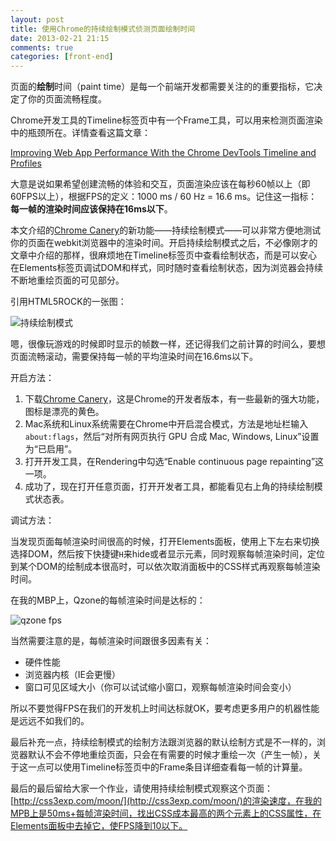 ```yaml
---
layout: post
title: 使用Chrome的持续绘制模式侦测页面绘制时间
date: 2013-02-21 21:15
comments: true
categories: [front-end]
---
```


页面的**绘制**时间（paint time）是每一个前端开发都需要关注的的重要指标，它决定了你的页面流畅程度。

Chrome开发工具的Timeline标签页中有一个Frame工具，可以用来检测页面渲染中的瓶颈所在。详情查看这篇文章：

[Improving Web App Performance With the Chrome DevTools Timeline and Profiles](http://addyosmani.com/blog/performance-optimisation-with-timeline-profiles/)

大意是说如果希望创建流畅的体验和交互，页面渲染应该在每秒60帧以上（即60FPS以上），根据FPS的定义：1000 ms / 60 Hz = 16.6 ms。记住这一指标：**每一帧的渲染时间应该保持在16ms以下**。

本文介绍的[Chrome Canery](https://www.google.com/intl/en/chrome/browser/canary.html)的新功能——持续绘制模式——可以非常方便地测试你的页面在webkit浏览器中的渲染时间。开启持续绘制模式之后，不必像刚才的文章中介绍的那样，很麻烦地在Timeline标签页中查看绘制状态，而是可以安心在Elements标签页调试DOM和样式，同时随时查看绘制状态，因为浏览器会持续不断地重绘页面的可见部分。

引用HTML5ROCK的一张图：

![持续绘制模式](/files/2013/02/fps-2.png)

嗯，很像玩游戏的时候即时显示的帧数一样，还记得我们之前计算的时间么，要想页面流畅滚动，需要保持每一帧的平均渲染时间在16.6ms以下。

开启方法：

1. 下载[Chrome Canery](https://www.google.com/intl/en/chrome/browser/canary.html)，这是Chrome的开发者版本，有一些最新的强大功能，图标是漂亮的黄色。
2. Mac系统和Linux系统需要在Chrome中开启混合模式，方法是地址栏输入`about:flags`，然后“对所有网页执行 GPU 合成 Mac, Windows, Linux”设置为“已启用”。
3. 打开开发工具，在Rendering中勾选“Enable continuous page repainting”这一项。
4. 成功了，现在打开任意页面，打开开发者工具，都能看见右上角的持续绘制模式状态表。

调试方法：

当发现页面每帧渲染时间很高的时候，打开Elements面板，使用上下左右来切换选择DOM，然后按下快捷键`H`来hide或者显示元素，同时观察每帧渲染时间，定位到某个DOM的绘制成本很高时，可以依次取消面板中的CSS样式再观察每帧渲染时间。

在我的MBP上，Qzone的每帧渲染时间是达标的：

![qzone fps](/files/2013/02/fps.png)

当然需要注意的是，每帧渲染时间跟很多因素有关：

* 硬件性能
* 浏览器内核（IE会更慢）
* 窗口可见区域大小（你可以试试缩小窗口，观察每帧渲染时间会变小）

所以不要觉得FPS在我们的开发机上时间达标就OK，要考虑更多用户的机器性能是远远不如我们的。

最后补充一点，持续绘制模式的绘制方法跟浏览器的默认绘制方式是不一样的，浏览器默认不会不停地重绘页面，只会在有需要的时候才重绘一次（产生一帧），关于这一点可以使用Timeline标签页中的Frame条目详细查看每一帧的计算量。

最后的最后留给大家一个作业，请使用持续绘制模式观察这个页面：[http://css3exp.com/moon/](http://css3exp.com/moon/)的渲染速度，在我的MPB上是50ms+每帧渲染时间，找出CSS成本最高的两个元素上的CSS属性，在Elements面板中去掉它，使FPS降到10以下。